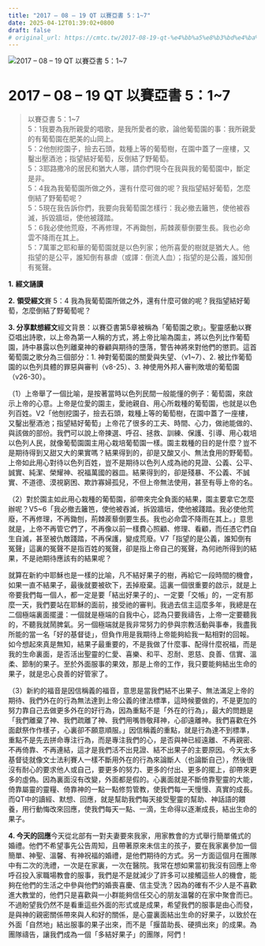 ```yaml
---
title: "2017 – 08 – 19 QT 以賽亞書 5：1~7"
date: 2025-04-12T01:39:02+0800
draft: false
# original_url: https://cmtc.tw/2017-08-19-qt-%e4%bb%a5%e8%b3%bd%e4%ba%9e%e6%9b%b8-5%ef%bc%9a17
---
```


![2017 – 08 – 19 QT 以賽亞書 5：1~7](/images/qt.jpg   "2017 – 08 – 19 QT 以賽亞書 5：1~7")

# 2017 – 08 – 19 QT 以賽亞書 5：1~7

> 以賽亞書 5：1~7  
> 5：1我要為我所親愛的唱歌，是我所愛者的歌，論他葡萄園的事：我所親愛的有葡萄園在肥美的山岡上。  
> 5：2他刨挖園子，撿去石頭，栽種上等的葡萄樹，在園中蓋了一座樓，又鑿出壓酒池；指望結好葡萄，反倒結了野葡萄。  
> 5：3耶路撒冷的居民和猶大人哪，請你們現今在我與我的葡萄園中，斷定是非。  
> 5：4我為我葡萄園所做之外，還有什麼可做的呢？我指望結好葡萄，怎麼倒結了野葡萄呢？  
> 5：5現在我告訴你們，我要向我葡萄園怎樣行：我必撤去籬笆，使他被吞滅，拆毀牆垣，使他被踐踏。  
> 5：6我必使他荒廢，不再修理，不再鋤刨，荊棘蒺藜倒要生長。我也必命雲不降雨在其上。  
> 5：7萬軍之耶和華的葡萄園就是以色列家；他所喜愛的樹就是猶大人。他指望的是公平，誰知倒有暴虐（或譯：倒流人血）；指望的是公義，誰知倒有冤聲。

**1.** **經文誦讀**

**2.** **領受經文**賽 5：4 我為我葡萄園所做之外，還有什麼可做的呢？我指望結好葡萄，怎麼倒結了野葡萄呢？

**3. 分享默想經文**經文背景：以賽亞書第5章被稱為「葡萄園之歌」。聖靈感動以賽亞唱出詩歌，以上帝為第一人稱的方式，將上帝比喻為園主，將以色列比作葡萄園，詩中暴露以色列離棄神的眷顧與期待的墮落，警告神將來對他們的懲罰。這首葡萄園之歌分為三個部分：1. 神對葡萄園的關愛與失望、（v1~7）、2. 被比作葡萄園的以色列具體的罪惡與審判（v8-25）、3. 神使用外邦人審判敗壞的葡萄園（v26-30）。

（1）上帝舉了一個比喻，是按著當時以色列民間一般能懂的例子：葡萄園，來啟示上帝的心意。上帝是位愛的園主，愛祂親自、用心所栽種的葡萄園，也就是以色列百姓。V2「他刨挖園子，撿去石頭，栽種上等的葡萄樹，在園中蓋了一座樓，又鑿出壓酒池；指望結好葡萄」上帝花了很多的工夫、時間、心力，做祂能做的、與該做的部份。我們可以說上帝揀選、呼召、拯救、訓練、保護、引導、用心栽培以色列人民，就像葡萄園園主用心栽培葡萄園一樣。園主栽種的目的是什麼？豈不是期待得到又甜又大的果實嗎？結果得到的，卻是又酸又小、無法食用的野葡萄。上帝如此用心對待以色列百姓，豈不是期待以色列人成為祂的見證、公義、公平、誠實、純潔、榮耀神、祝福萬國的器皿。結果得到的，卻是殘暴、不公義、不誠實、不道德、漠視窮困、欺詐寡婦孤兒，不但上帝無法使用，甚至有辱上帝的名。

（2）對於園主如此用心栽種的葡萄園，卻帶來完全負面的結果，園主要拿它怎麼辦呢？V5~6「我必撤去籬笆，使他被吞滅，拆毀牆垣，使他被踐踏。我必使他荒廢，不再修理，不再鋤刨，荊棘蒺藜倒要生長。我也必命雲不降雨在其上。」意思就是，上帝不再管它們了，不再像以前一樣費心照顧、修理、看顧，而任憑它們自生自滅，甚至被仇敵踐踏，不再保護，變成荒廢。V7「指望的是公義，誰知倒有冤聲」這裏的冤聲不是指百姓的冤聲，卻是指上帝自己的冤聲，為何祂所得到的結果，不是祂期待應該有的結果呢？

就算在新約中耶穌也是一樣的比喻，凡不結好果子的樹，再給它一段時間的機會，如果一直不結果子，最後就要被砍下，丟掉廢棄。這裏一個很重要的啟示，就是上帝要我們每一個人，都一定是要「結出好果子的」、一定要「交帳」的，一定有那麼一天，我們要站在耶穌的面前，接受祂的審判。我過去信主這麼多年，我總是在二個極端裏面擺盪：一個就是極端的自我中心，認為只要我禱告，上帝一定要聽我的，不聽我就鬧脾氣。另一個極端就是我非常努力的參與宗教活動與事奉，我盡我所能的當一名「好的基督徒」，但負作用是我期待上帝能夠給我一點相對的回報。如今想起來真是無知，結果子最重要的，不是我做了什麼事、配得什麼祝福，而是我的生命裏面，是否活出聖靈的仁愛、喜樂、和平、忍耐、恩慈、良善、信實、溫柔、節制的果子。至於外面服事的果效，那是上帝的工作，我只要能夠結出生命的果子，就是忠心良善的好管家了。

（3）新約的福音是因信稱義的福音，意思是當我們結不出果子、無法滿足上帝的期待、我們外在的行為無法達到上帝公義的律法標準，這時候要做的，不是更加的努力靠自己去做更多外在的好行為，因為重點不是「外在的行為」，最大的問題是「我們離棄了神、我們疏離了神、我們用嘴唇敬拜神，心卻遠離神。我們喜歡在外面獻祭作作樣子，心裏卻不願意順服。」因信稱義的重點，就是行為達不到標準，重點不是先去拼命專注行為，而是專注我們的心，是否與神已經遠離、不再親密、不再倚靠、不再連結，這才是我們活不出見證、結不出果子的主要原因。今天太多基督徒就像文士法利賽人一樣不斷用外在的行為來論斷人（也論斷自己），然後很沒有耐心的要求他人或自己，要更多的努力、更多的付出、更多的擺上，卻帶來更多的虛偽。因為裏面沒有改變，外面都是假的。心裏面就是不斷倚靠聖靈的大能，倚靠屬靈的靈糧、倚靠神的一點一點修剪管教，使我們每一天慢慢、真實的成長。而QT中的讀經、默想、回應，就是幫助我們每天接受聖靈的幫助、神話語的餵養，用行動悔改來回應，使我們每天一點、一滴，生命得以逐漸成長，結出生命的果子。

**4. 今天的回應**今天從北部有一對夫妻要來我家，用家教會的方式舉行簡單儀式的婚禮。他們不希望事先公告周知，且帶著原來未信主的孩子，要在我家裏參加一個簡單、神聖、溫馨、有神祝福的婚禮，是他們期待的方式。另一方面這個月在團隊中有二次的洗禮，一次是在家裏，一次在醫院。我常在想如果當初我沒有回應上帝呼召投入家職場教會的服事，我們是不是就減少了許多可以接觸這些人的機會，能夠在他們的生活之中參與他們的婚喪喜慶、信主受洗？因為的確有不少人是不喜歡進大教堂的，他們只是喜歡與一小群能夠信任交心的朋友溫馨的在家中聚會而已。不過盼望我仍然不是看重這些外面的形式或是成果，希望我們的服事是由心而發，是與神的親密關係帶來與人和好的關係，是心靈裏面結出生命的好果子，以致於在外面「自然地」結出服事的果子出來，而不是「揠苗助長、硬擠出來」的成果。為團隊禱告，讓我們成為一個「多結好果子」的團隊，阿們！